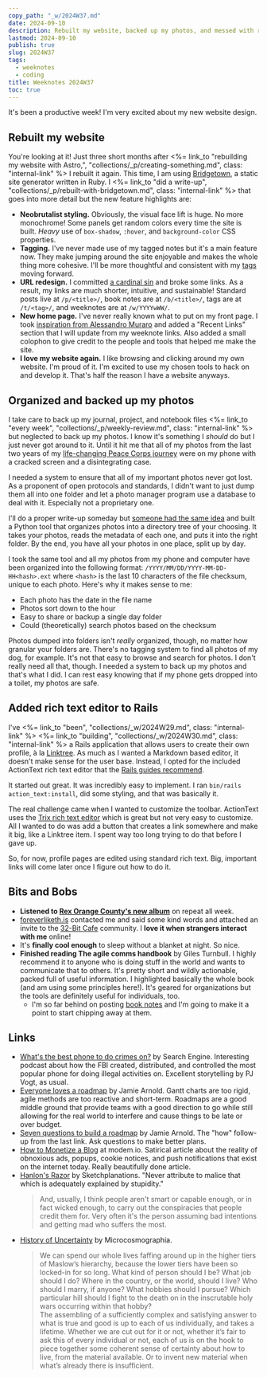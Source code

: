 ```yaml
---
copy_path: "_w/2024W37.md"
date: 2024-09-10
description: Rebuilt my website, backed up my photos, and messed with rich text editors. Weeknotes for the 37th week of the year 2024.
lastmod: 2024-09-10
publish: true
slug: 2024W37
tags:
  - weeknotes
  - coding
title: Weeknotes 2024W37
toc: true
---
```


It's been a productive week! I'm very excited about my new website design.

## Rebuilt my website

You're looking at it! Just three short months after <%= link_to "rebuilding my website with Astro,", "collections/_p/creating-something.md", class: "internal-link" %> I rebuilt it again. This time, I am using [Bridgetown,](https://www.bridgetownrb.com/) a static site generator written in Ruby. I <%= link_to "did a write-up", "collections/_p/rebuilt-with-bridgetown.md", class: "internal-link" %> that goes into more detail but the new feature highlights are:

- **Neobrutalist styling.** Obviously, the visual face lift is huge. No more monochrome! Some panels get random colors every time the site is built. *Heavy* use of `box-shadow`, `:hover`, and `background-color` CSS properties.
- **Tagging.** I've never made use of my tagged notes but it's a main feature now. They make jumping around the site enjoyable and makes the whole thing more cohesive. I'll be more thoughtful and consistent with my [tags](/t/) moving forward.
- **URL redesign.** I committed [a cardinal sin](https://www.w3.org/Provider/Style/URI) and broke some links. As a result, my links are much shorter, intuitive, and sustainable! Standard posts live at `/p/<title>/`, book notes are at `/b/<title>/`, tags are at `/t/<tag>/`, and weeknotes are at `/w/YYYYwWW/`.
- **New home page.** I've never really known what to put on my front page. I took [inspiration from Alessandro Muraro](https://alexmuraro.me/) and added a "Recent Links" section that I will update from my weeknote links. Also added a small colophon to give credit to the people and tools that helped me make the site.
- **I love my website again.** I like browsing and clicking around my own website. I'm proud of it. I'm excited to use my chosen tools to hack on and develop it. That's half the reason I have a website anyways.

## Organized and backed up my photos

I take care to back up my journal, project, and notebook files <%= link_to "every week", "collections/_p/weekly-review.md", class: "internal-link" %> but neglected to back up my photos. I know it's something I *should* do but I just never got around to it. Until it hit me that all of my photos from the last two years of my [life-changing Peace Corps journey](/peace-corps/) were on my phone with a cracked screen and a disintegrating case.

I needed a system to ensure that all of my important photos never got lost. As a proponent of open protocols and standards, I didn't want to just dump them all into one folder and let a photo manager program use a database to deal with it. Especially not a proprietary one.

I'll do a proper write-up someday but [someone had the same idea](https://medium.com/@jmathai/introducing-elodie-your-personal-exif-based-photo-and-video-assistant-d92868f302ec#.6qdf0a13z) and built a Python tool that organizes photos into a directory tree of your choosing. It takes your photos, reads the metadata of each one, and puts it into the right folder. By the end, you have all your photos in one place, split up by day.

I took the same tool and all my photos from my phone and computer have been organized into the following format: `/YYYY/MM/DD/YYYY-MM-DD-HH<hash>.ext` where `<hash>` is the last 10 characters of the file checksum, unique to each photo. Here's why it makes sense to me:

- Each photo has the date in the file name
- Photos sort down to the hour
- Easy to share or backup a single day folder
- Could (theoretically) search photos based on the checksum

Photos dumped into folders isn't *really* organized, though, no matter how granular your folders are. There's no tagging system to find all photos of my dog, for example. It's not that easy to browse and search for photos. I don't really need all that, though. I needed a system to back up my photos and that's what I did. I can rest easy knowing that if my phone gets dropped into a toilet, my photos are safe.

## Added rich text editor to Rails

I've <%= link_to "been", "collections/_w/2024W29.md", class: "internal-link" %> <%= link_to "building", "collections/_w/2024W30.md", class: "internal-link" %> a Rails application that allows users to create their own profile, à la [Linktree](https://linktr.ee/). As much as I wanted a Markdown based editor, it doesn't make sense for the user base. Instead, I opted for the included ActionText rich text editor that the [Rails guides recommend](https://edgeguides.rubyonrails.org/action_text_overview.html).

It started out great. It was incredibly easy to implement. I ran `bin/rails action_text:install`, did some styling, and that was basically it.

The real challenge came when I wanted to customize the toolbar. ActionText uses the [Trix rich text editor](https://trix-editor.org/) which is great but not very easy to customize. All I wanted to do was add a button that creates a link somewhere and make it big, like a Linktree item. I spent way too long trying to do that before I gave up.

So, for now, profile pages are edited using standard rich text. Big, important links will come later once I figure out how to do it.

## Bits and Bobs

- **Listened to [Rex Orange County's new album](https://roc.lnk.to/TheAlexanderTechnique)** on repeat all week.
- [foreverliketh.is](https://foreverliketh.is/) contacted me and said some kind words and attached an invite to the [32-Bit Cafe](https://32bit.cafe/) community. I **love it when strangers interact with me** online!
- It's **finally cool enough** to sleep without a blanket at night. So nice.
- **Finished reading The agile comms handbook** by Giles Turnbull. I highly recommend it to anyone who is doing stuff in the world and wants to communicate that to others. It's pretty short and wildly actionable, packed full of useful information. I highlighted basically the whole book (and am using some principles here!). It's geared for organizations but the tools are definitely useful for individuals, too.
	- I'm so far behind on posting [book notes](/b/) and I'm going to make it a point to start chipping away at them.

## Links

- [What's the best phone to do crimes on?](https://www.searchengine.show/listen/search-engine-1/what-s-the-best-phone-to-do-crimes-on) by Search Engine. Interesting podcast about how the FBI created, distributed, and controlled the most popular phone for doing illegal activities on. Excellent storytelling by PJ Vogt, as usual.
- [Everyone loves a roadmap](https://www.jamiearnold.com/blog/2014/07/07/everyone-loves-a-roadmap) by Jamie Arnold. Gantt charts are too rigid, agile methods are too reactive and short-term. Roadmaps are a good middle ground that provide teams with a good direction to go while still allowing for the real world to interfere and cause things to be late or over budget.
- [Seven questions to build a roadmap](https://www.jamiearnold.com/blog/2014/07/22/seven-questions-to-build-a-roadmap) by Jamie Arnold. The "how" follow-up from the last link. Ask questions to make better plans.
- [How to Monetize a Blog](https://modem.io/blog/blog-monetization/) at modem.io. Satirical article about the reality of obnoxious ads, popups, cookie notices, and push notifications that exist on the internet today. Really beautifully done article.
- [Hanlon's Razor](https://sketchplanations.com/hanlons-razor) by Sketchplanations. "Never attribute to malice that which is adequately explained by stupidity."
	> And, usually, I think people aren't smart or capable enough, or in fact wicked enough, to carry out the conspiracies that people credit them for. Very often it's the person assuming bad intentions and getting mad who suffers the most.
- [History of Uncertainty](https://buttondown.com/fet/archive/microcosmographia-lxxii-history-of-uncertainty/) by Microcosmographia.
	> We can spend our whole lives faffing around up in the higher tiers of Maslow’s hierarchy, because the lower tiers have been so locked-in for so long. What kind of person should I be? What job should I do? Where in the country, or the world, should I live? Who should I marry, if anyone? What hobbies should I pursue? Which particular hill should I fight to the death on in the inscrutable holy wars occurring within that hobby?  
	> The assembling of a sufficiently complex and satisfying answer to what is true and good is up to each of us individually, and takes a lifetime. Whether we are cut out for it or not, whether it’s fair to ask this of every individual or not, each of us is on the hook to piece together some coherent sense of certainty about how to live, from the material available. Or to invent new material when what’s already there is insufficient.
